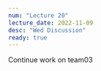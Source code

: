 ```yaml
---
num: "Lecture 20"
lecture_date: 2022-11-09
desc: "Wed Discussion"
ready: true
---
```



Continue work on team03

